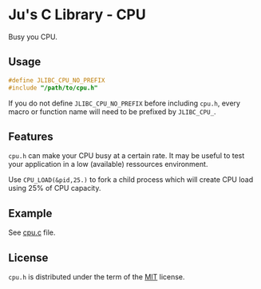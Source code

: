 # Ju's C Library - CPU

Busy you CPU.

## Usage

```c
#define JLIBC_CPU_NO_PREFIX
#include "/path/to/cpu.h"
```

If you do not define `JLIBC_CPU_NO_PREFIX` before including `cpu.h`,
every macro or function name will need to be prefixed by `JLIBC_CPU_`.

## Features

`cpu.h` can make your CPU busy at a certain rate. It may be useful
to test your application in a low (available) ressources environment.

Use `CPU_LOAD(&pid,25.)` to fork a child process which will create
CPU load using 25% of CPU capacity.

## Example

See [cpu.c](../example/cpu.c) file.

## License

`cpu.h` is distributed under the term of the
[MIT](http://opensource.org/licenses/MIT) license.
